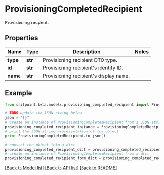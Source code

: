 # ProvisioningCompletedRecipient

Provisioning recpient.

## Properties

Name | Type | Description | Notes
------------ | ------------- | ------------- | -------------
**type** | **str** | Provisioning recipient DTO type. | 
**id** | **str** | Provisioning recipient&#39;s identity ID. | 
**name** | **str** | Provisioning recipient&#39;s display name. | 

## Example

```python
from sailpoint.beta.models.provisioning_completed_recipient import ProvisioningCompletedRecipient

# TODO update the JSON string below
json = "{}"
# create an instance of ProvisioningCompletedRecipient from a JSON string
provisioning_completed_recipient_instance = ProvisioningCompletedRecipient.from_json(json)
# print the JSON string representation of the object
print ProvisioningCompletedRecipient.to_json()

# convert the object into a dict
provisioning_completed_recipient_dict = provisioning_completed_recipient_instance.to_dict()
# create an instance of ProvisioningCompletedRecipient from a dict
provisioning_completed_recipient_form_dict = provisioning_completed_recipient.from_dict(provisioning_completed_recipient_dict)
```
[[Back to Model list]](../README.md#documentation-for-models) [[Back to API list]](../README.md#documentation-for-api-endpoints) [[Back to README]](../README.md)


